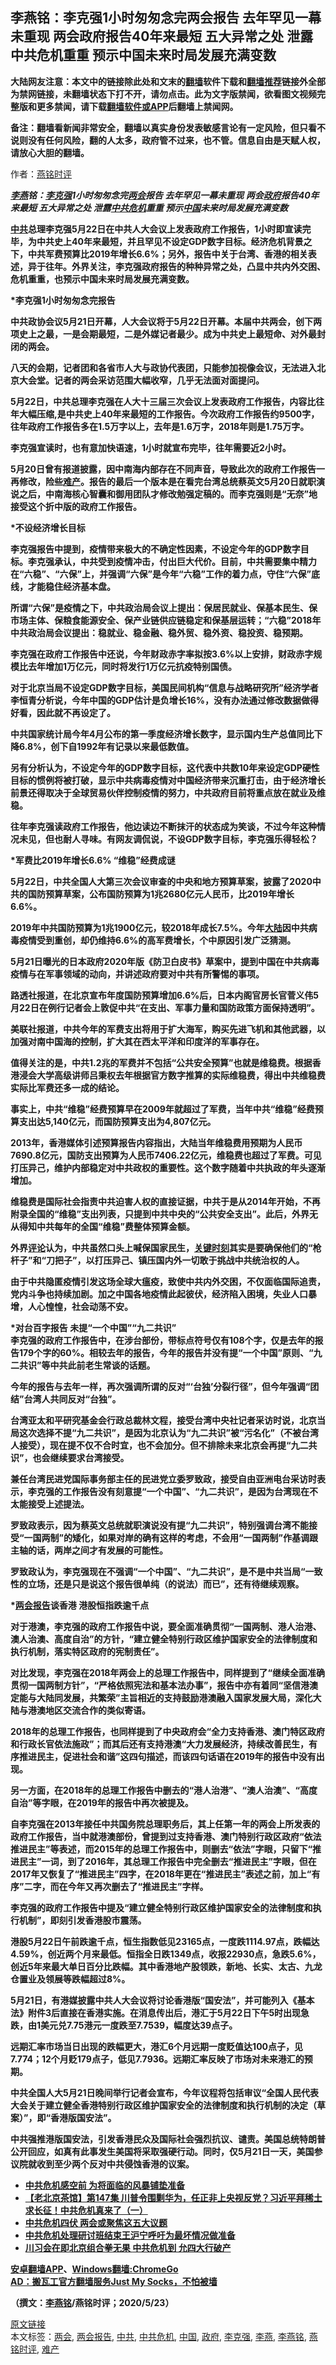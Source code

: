  <h2>李燕铭：李克强1小时匆匆念完两会报告 去年罕见一幕未重现 两会政府报告40年来最短 五大异常之处 泄露中共危机重重 预示中国未来时局发展充满变数</h2> <p class="notice"><b>大陆网友注意：本文中的链接除此处和文末的<a href="https://github.com/bannedbook/fanqiang" >翻墙</a>软件下载和<a href="https://github.com/killgcd/justmysocks/blob/master/README.md">翻墙推荐</a>链接外全部为禁网链接，未翻墙状态下打不开，请勿点击。此为文字版禁闻，欲看图文视频完整版和更多禁闻，请下载<a href="https://github.com/bannedbook/fanqiang">翻墙软件或APP</a>后翻墙上禁闻网。</p><p>备注：翻墙看新闻非常安全，翻墙以真实身份发表敏感言论有一定风险，但只看不说则没有任何风险，翻的人太多，政府管不过来，也不管。信息自由是天赋人权，请放心大胆的翻墙。</b></p>  <div class="entry"> <p>作者：<a href="https://www.bannedbook.org/bnews/tag/%e7%87%95%e9%93%ad%e6%97%b6%e8%af%84/" class="st_tag internal_tag" rel="tag" title="标签 燕铭时评 下的日志">燕铭时评</a> </p> <p> </p> <p></p> <p> <b><i><a href="https://www.bannedbook.org/bnews/tag/%e6%9d%8e%e7%87%95/" class="st_tag internal_tag" rel="tag" title="标签 李燕 下的日志">李燕</a>铭&#65306;<a href="https://www.bannedbook.org/bnews/tag/%e6%9d%8e%e5%85%8b%e5%bc%ba/" class="st_tag internal_tag" rel="tag" title="标签 李克强 下的日志">李克强</a>1小时匆匆念完<a href="https://www.bannedbook.org/bnews/tag/%e4%b8%a4%e4%bc%9a/" class="st_tag internal_tag" rel="tag" title="标签 两会 下的日志">两会</a>报告 去年罕见一幕未重现 两会<a href="https://www.bannedbook.org/bnews/tag/%e6%94%bf%e5%ba%9c/" class="st_tag internal_tag" rel="tag" title="标签 政府 下的日志">政府</a>报告40年来最短 五大异常之处 泄露<a href="https://www.bannedbook.org/bnews/tag/%E4%B8%AD%E5%85%B1%E5%8D%B1%E6%9C%BA/" class="st_tag internal_tag" rel="tag" title="标签 中共危机 下的日志">中共危机</a>重重 预示<span class='wp_keywordlink_affiliate'><a href="https://www.bannedbook.org/" title="中国" target="_blank">中国</a></span>未来时局发展充满变数 </i></p> <p><a href="https://www.bannedbook.org/bnews/tag/%e4%b8%ad%e5%85%b1/" class="st_tag internal_tag" rel="tag" title="标签 中共 下的日志">中共</a>总理李克强5月22日在中共人大会议上发表政府工作报告&#65292;1小时即宣读完毕&#65292;为中共史上40年来最短&#65292;并且罕见不设定GDP数字目标&#12290;经济危机背景之下&#65292;中共军费预算比2019年增长6.6%&#65307;另外&#65292;报告中关于台湾&#12289;香港的相关表述&#65292;异于往年&#12290;外界关注&#65292;李克强政府报告的种种异常之处&#65292;凸显中共内外交困&#12289;危机重重&#65292;也预示中国未来时局发展充满变数&#12290; </p> <p> *李克强1小时匆匆念完报告</p> <p>中共政协会议5月21日开幕&#65292;人大会议将于5月22日开幕&#12290;本届中共两会&#65292;创下两项史上之最&#65292;一是会期最短&#65292;二是外媒记者最少&#12290;成为中共史上最短命&#12289;对外最封闭的两会&#12290;</p> <p>八天的会期&#65292;记者团和各省市人大与政协代表团&#65292;只能参加视像会议&#65292;无法进入北京大会堂&#12290;记者的两会采访范围大幅收窄&#65292;几乎无法面对面提问&#12290;</p> <p>5月22日&#65292;中共总理李克强在人大十三届三次会议上发表政府工作报告&#65292;内容比往年大幅压缩,是中共史上40年来最短的工作报告&#12290;今次政府工作报告约9500字&#65292;往年政府工作报告多在1.5万字以上&#65292;去年是1.6万字&#65292;2018年则是1.75万字&#12290; </p> <p>李克强宣读时&#65292;也有意加快语速&#65292;1小时就宣布完毕&#65292;往年需要近2小时&#12290;</p> <p>5月20日曾有报道披露&#65292;因中南海内部存在不同声音&#65292;导致此次的政府工作报告一再修改&#65292;险些<a href="https://www.bannedbook.org/bnews/tag/%e9%9a%be%e4%ba%a7/" class="st_tag internal_tag" rel="tag" title="标签 难产 下的日志">难产</a>&#12290;报告的最后一个版本是在看完台湾总统蔡英文5月20日就职演说之后&#65292;中南海核心智囊和御用团队才修改勉强定稿的&#12290;而李克强则是&#8220;无奈&#8221;地接受这个折中版的政府工作报告&#12290;</p> <p> *不设经济增长目标</p>  <p>李克强报告中提到&#65292;疫情带来极大的不确定性因素&#65292;不设定今年的GDP数字目标&#12290;李克强承认&#65292;中共受到疫情冲击&#65292;付出巨大代价&#12290;目前&#65292;中共需要集中精力在&#8220;六稳&#8221;&#12289;&#8220;六保&#8221;上&#65292;并强调&#8220;六保&#8221;是今年&#8220;六稳&#8221;工作的着力点&#65292;守住&#8220;六保&#8221;底线&#65292;才能稳住经济基本盘&#12290;</p> <p>所谓&#8220;六保&#8221;是疫情之下&#65292;中共政治局会议上提出&#65306;保居民就业&#12289;保基本民生&#12289;保市场主体&#12289;保粮食能源安全&#12289;保产业链供应链稳定和保基层运转&#65307;&#8220;六稳&#8221;2018年中共政治局会议提出&#65306;稳就业&#12289;稳金融&#12289;稳外贸&#12289;稳外资&#12289;稳投资&#12289;稳预期&#12290;</p> <p>李克强在政府工作报告中还说&#65292;今年财政赤字率拟按3.6%以上安排&#65292;财政赤字规模比去年增加1万亿元&#65292;同时将发行1万亿元抗疫特别国债&#12290;</p> <p>对于北京当局不设定GDP数字目标&#65292;美国民间机构&#8220;信息与战略研究所&#8221;经济学者李恒青分析说&#65292;今年中国的GDP估计是负增长16%&#65292;没有办法通过修改数据做得好看&#65292;因此就不再设定了&#12290;</p> <p>中共国家统计局今年4月公布的第一季度经济增长数字&#65292;显示国内生产总值同比下降6.8%&#65292;创下自1992年有记录以来最低数值&#12290;</p> <p> 另有分析认为&#65292;不设定今年的GDP数字目标&#65292;这代表中共数10年来设定GDP硬性目标的惯例将被打破&#65292;显示中共病毒疫情对中国经济带来沉重打击&#65292;由于经济增长前景还得取决于全球贸易伙伴控制疫情的努力&#65292;中共政府目前将重点放在就业及维稳&#12290;</p> <p>往年李克强读政府工作报告&#65292;他边读边不断抹汗的状态成为笑谈&#65292;不过今年这种情况未见&#65292;但也耐人寻味&#12290;有网友调侃说&#65292;不设GDP数字目标&#65292;李克强乐得轻松&#65311;</p> <p>*军费比2019年增长6.6% &#8220;维稳&#8221;经费成谜</p> <p>5月22日&#65292;中共全国人大第三次会议审查的中央和地方预算草案&#65292;披露了2020中共的国防预算草案&#65292;公布国防预算为1兆2680亿元人民币&#65292;比2019年增长6.6%&#12290; </p> <p>2019年中共国防预算为1兆1900亿元&#65292;较2018年成长7.5%&#12290;今年<span class='wp_keywordlink_affiliate'><a href="https://www.bannedbook.org/" title="大陆" target="_blank">大陆</a></span>因中共病毒疫情受到重创&#65292;却仍维持6.6%的高军费增长&#65292;个中原因引发广泛猜测&#12290;</p> <p>5月21日曝光的日本政府2020年版&#12298;防卫白皮书&#12299;草案中&#65292;提到中国在中共病毒疫情与在军事领域的动向&#65292;并讲述政府要对中共有所警惕的事项&#12290;</p> <p>路透社报道&#65292;在北京宣布年度国防预算增加6.6%后&#65292;日本内阁官房长官菅义伟5月22日在例行记者会上敦促中共&#8220;在支出&#12289;军事力量和国防政策方面保持透明&#8221;&#12290;</p>  <p>美联社报道&#65292;中共今年的军费支出将用于扩大海军&#65292;购买先进飞机和其他武器&#65292;以加强对南中国海的控制&#65292;扩大其在西太平洋和印度洋的军事存在&#12290;</p> <p> 值得关注的是&#65292;中共1.2兆的军费并不包括&#8220;公共安全预算&#8221;也就是维稳费&#12290;根据香港浸会大学高级讲师吕秉权去年根据官方数字推算的实际维稳费&#65292;得出中共维稳费实际比军费还多一成的结论&#12290; </p> <p>事实上&#65292;中共&#8220;维稳&#8221;经费预算早在2009年就超过了军费&#65292;当年中共&#8220;维稳&#8221;经费预算支出达5,140亿元&#65292;而国防预算支出为4,807亿元&#12290;</p> <p>2013年&#65292;香港媒体引述预算报告内容指出&#65292;大陆当年维稳费用预期为人民币7690.8亿元&#65292;国防支出预算为人民币7406.22亿元&#65292;维稳费也超过了军费&#12290;可见打压异己&#65292;维护内部稳定对中共政权的重要性&#12290;这个数字随着中共执政的年头逐渐增加&#12290;</p> <p>维稳费是国际社会指责中共迫害人权的直接证据&#65292;中共于是从2014年开始&#65292;不再附录全国的&#8220;维稳&#8221;支出列表&#65292;只提到中共中央的&#8220;公共安全支出&#8221;&#12290;此后&#65292;外界无从得知中共每年的全国&#8220;维稳&#8221;费整体预算金额&#12290;</p> <p>外界<span class='wp_keywordlink_affiliate'><a href="https://www.bannedbook.org/bnews/comments/" title="新闻评论" target="_blank">评论</a></span>认为&#65292;中共虽然口头上喊保国家民生&#65292;<span class='wp_keywordlink'><a href="https://www.bannedbook.org/forum2/topic151.html" title="关键时刻：李鹏日记" target="_blank">关键时刻</a></span>其实是要确保他们的&#8220;枪杆子&#8221;和&#8220;刀把子&#8221;&#65292;以打压异己&#12289;镇压国内外一切敢于挑战中共统治权的人&#12290;</p> <p>由于中共隐匿疫情引发这场全球大瘟疫&#65292;致使中共内外交困&#65292;不仅面临国际追责&#65292;党内斗争也持续加剧&#12290;加之中国各地疫情此起彼伏&#65292;经济陷入困境&#65292;失业人口暴增&#65292;人心惶惶&#65292;社会动荡不安&#12290;</p> <p> *对台百字报告 未提&#8220;一个中国&#8221;&#8220;九二共识&#8221;<br />李克强的政府工作报告中&#65292;在涉台部份&#65292;带标点符号仅有108个字&#65292;仅是去年的报告179个字的60%&#12290;相较去年的报告&#65292;今年的报告并没有提&#8220;一个中国&#8221;原则&#12289;&#8220;九二共识&#8221;等中共此前老生常谈的话题&#12290;</p> <p>今年的报告与去年一样&#65292;再次强调所谓的反对&#8220;&#8216;台独&#8217;分裂行径&#8221;&#65292;但今年强调&#8220;团结&#8221;台湾人共同反对&#8220;台独&#8221;&#12290;</p> <p>台湾亚太和平研究基金会行政总裁林文程&#65292;接受台湾中央社记者采访时说&#65292;北京当局这次选择不提&#8220;九二共识&#8221;&#65292;是因为北京认为&#8220;九二共识&#8221;被&#8220;污名化&#8221;&#65288;不被台湾人接受&#65289;&#65292;现在提不仅不合时宜&#65292;也不会加分&#12290;但不排除未来北京会再提&#8220;九二共识&#8221;&#65292;也会继续要求台湾接受&#12290; </p> <p>兼任台湾民进党国际事务部主任的民进党立委罗致政&#65292;接受自由亚洲电台采访时表示&#65292;李克强的工作报告没有刻意提&#8220;一个中国&#8221;&#12289;&#8220;九二共识&#8221;&#65292;是因为台湾现在不太能接受上述提法&#12290;</p> <p>罗致政表示&#65292;因为蔡英文总统就职演说没有提&#8220;九二共识&#8221;&#65292;特别强调台湾不能接受&#8220;一国两制&#8221;的矮化&#65292;如果对岸的确有这样的考虑&#65292;不会用&#8220;一国两制&#8221;作基调跟主轴的话&#65292;两岸之间才有发展的可能性&#12290; </p>  <p>罗致政认为&#65292;李克强现在不强调&#8220;一个中国&#8221;&#12289;&#8220;九二共识&#8221;&#65292;是不是中共当局&#8220;一致性的立场&#65292;还是只是说这个报告很单纯&#65288;的说法&#65289;而已&#8221;&#65292;还有待继续观察&#12290;</p> <p> *<a href="https://www.bannedbook.org/bnews/tag/%E4%B8%A4%E4%BC%9A%E6%8A%A5%E5%91%8A/" class="st_tag internal_tag" rel="tag" title="标签 两会报告 下的日志">两会报告</a>谈香港 港股恒指跌逾千点</p> <p>对于港澳&#65292;李克强的政府工作报告中说&#65292;要全面准确贯彻&#8220;一国两制&#12289;港人治港&#12289;澳人治澳&#12289;高度自治&#8221;的方针&#65292;&#8220;建立健全特别行政区维护国家安全的法律制度和执行机制&#65292;落实特区政府的宪制责任&#8221;&#12290;</p> <p>对比发现&#65292;李克强在2018年两会上的总理工作报告中&#65292;同样提到了&#8220;继续全面准确贯彻一国两制方针&#8221;&#65292;&#8220;严格依照宪法和基本法办事&#8221;&#65292;报告中亦有着同&#8220;坚信港澳定能与大陆同发展&#65292;共繁荣&#8221;主旨相近的支持鼓励港澳融入国家发展大局&#65292;深化大陆与港澳地区交流合作的类似寄语&#12290;</p> <p>2018年的总理工作报告&#65292;也同样提到了中央政府会&#8220;全力支持香港&#12289;澳门特区政府和行政长官依法施政&#8221;&#65307;而其后还有支持港澳&#8220;大力发展经济&#65292;持续改善民生&#65292;有序推进民主&#65292;促进社会和谐&#8221;这四句描述&#65292;而该四句话语在2019年的报告中没有出现&#12290;</p> <p>另一方面&#65292;在2018年的总理工作报告中删去的&#8220;港人治港&#8221;&#12289;&#8220;澳人治澳&#8221;&#12289;&#8220;高度自治&#8221;等字眼&#65292;在2019年的报告中再次被提及&#12290;</p> <p>自李克强在2013年接任中共国务院总理职务后&#65292;其上任第一年的两会上所发表的政府工作报告&#65292;当中就港澳部份&#65292;曾提到过支持香港&#12289;澳门特别行政区政府&#8220;依法推进民主&#8221;等表述&#65292;而2015年的总理工作报告中&#65292;则删去&#8220;依法&#8221;字眼&#65292;只留下&#8220;推进民主&#8221;一词&#65292;到了2016年&#65292;其总理工作报告中完全删去&#8220;推进民主&#8221;字眼&#65292;但在2017年又恢复了&#8220;推进民主&#8221;四字&#65292;在2018年更在&#8220;推进民主&#8221;表述之前&#65292;加上&#8220;有序&#8221;二字&#65292;而在今年又再次删去了&#8220;推进民主&#8221;字样&#12290;</p> <p> 李克强的政府工作报告中提及&#8220;建立健全特别行政区维护国家安全的法律制度和执行机制&#8221;&#65292;即刻引发香港股市震荡&#12290;</p> <p>港股5月22日午前跌逾千点&#65292;恒生指数低见23165点&#65292;一度跌1114.97点&#65292;跌幅达4.59%&#65292;创近两个月来最低&#12290;恒指全日跌1349点&#65292;收报22930点&#65292;急跌5.6%&#65292;创近5年来最大单日百分比跌幅&#12290;其中香港地产股领跌&#65292;新地&#12289;长实&#12289;太古&#12289;九龙仓置业及领展等跌幅超过8%&#12290;</p> <p>5月21日&#65292;有港媒披露中共人大会议将讨论香港版&#8220;国安法&#8221;&#65292;并可能列入&#12298;基本法&#12299;附件3后直接在香港实施&#12290;在消息传出后&#65292;港汇于5月22日下午5时出现急跌&#65292;由1美元兑7.75港元一度跌至7.7539&#65292;幅度达39点子&#12290;</p> <p>远期汇率市场当日出现的跌幅更大&#65292;港汇6个月远期一度贬值达100点子&#65292;见7.774&#65307;12个月贬179点子&#65292;低见7.7936&#12290;远期汇率反映了市场对未来港汇的预期&#12290; </p> <p>中共全国人大5月21日晚间举行记者会宣布&#65292;今年议程将包括审议&#8220;全国人民代表大会关于建立健全香港特别行政区维护国家安全的法律制度和执行机制的决定&#65288;草案&#65289;&#8221;&#65292;即&#8220;香港版国安法&#8221;&#12290;</p>  <p>中共强推港版国安法&#65292;引发香港民众及国际社会强烈抗议&#12289;谴责&#12290;美国总统特朗普公开回应&#65292;如真有此事发生美国将采取强硬行动&#12290;同时&#65292;仅5月21日一天&#65292;美国参议院就收到至少两个反对中共侵蚀香港的议案&#12290;</p> <ul class='op-related-articles' title='相关阅读'> <li><a href='https://www.bannedbook.org/bnews/baitai/20200430/1321564.html' target='_blank'><b>中共危机</b>感空前 为将面临的风暴铺垫准备</a></li> <li><a href='https://www.bannedbook.org/bnews/cnnews/20190524/1132704.html' target='_blank'>【老北京茶馆】第147集 川普令围剿华为，任正非上央视反党？习近平拜稀土求长征！<b>中共危机</b>真来了（一）</a></li> <li><a href='https://www.bannedbook.org/bnews/cbnews/20190305/1092080.html' target='_blank'><b>中共危机</b>四伏  两会或聚焦这五大议题</a></li> <li><a href='https://www.bannedbook.org/bnews/baitai/20190125/1070135.html' target='_blank'><b>中共危机</b>处理研讨班结束王沪宁呼吁为最坏情况做准备</a></li> <li><a href='https://www.bannedbook.org/bnews/topimagenews/20181128/1038412.html' target='_blank'>川习会在即北京组合拳无果 <b>中共危机</b>到 允四大行破产</a></li> </ul> <div class="texttj"> <a href="https://github.com/bannedbook/fanqiang/wiki/%E7%A6%81%E9%97%BB%E7%BD%91%E5%AE%89%E5%8D%93%E7%BF%BB%E5%A2%99%E6%96%B0%E9%97%BBAPP" target="_blank">安卓翻墙APP</a>、<a href="https://github.com/bannedbook/fanqiang/wiki/Chrome%E4%B8%80%E9%94%AE%E7%BF%BB%E5%A2%99%E5%8C%85" target="_blank">Windows翻墙:ChromeGo</a><br/> <a href="https://github.com/killgcd/justmysocks/blob/master/README.md" target="_blank">AD：搬瓦工官方翻墙服务Just My Socks，不怕被墙</a> </div><p>&#65288;撰文&#65306;<a href="https://www.bannedbook.org/bnews/tag/%e6%9d%8e%e7%87%95%e9%93%ad/" class="st_tag internal_tag" rel="tag" title="标签 李燕铭 下的日志">李燕铭</a>/燕铭时评&#65307;2020/5/23&#65289;</b> </p><a name='sharetosocial'></a>         <div><a href='https://www.bannedbook.org/bnews/comments/20200523/1333215.html'>原文链接</a></div>  </div><!--END ENTRY--> <div class="postfooter"> <div>本文标签：<a href="https://www.bannedbook.org/bnews/tag/%e4%b8%a4%e4%bc%9a/" rel="tag">两会</a>, <a href="https://www.bannedbook.org/bnews/tag/%E4%B8%A4%E4%BC%9A%E6%8A%A5%E5%91%8A/" rel="tag">两会报告</a>, <a href="https://www.bannedbook.org/bnews/tag/%e4%b8%ad%e5%85%b1/" rel="tag">中共</a>, <a href="https://www.bannedbook.org/bnews/tag/%E4%B8%AD%E5%85%B1%E5%8D%B1%E6%9C%BA/" rel="tag">中共危机</a>, <a href="https://www.bannedbook.org/bnews/tag/%E4%B8%AD%E5%9B%BD/" rel="tag">中国</a>, <a href="https://www.bannedbook.org/bnews/tag/%e6%94%bf%e5%ba%9c/" rel="tag">政府</a>, <a href="https://www.bannedbook.org/bnews/tag/%e6%9d%8e%e5%85%8b%e5%bc%ba/" rel="tag">李克强</a>, <a href="https://www.bannedbook.org/bnews/tag/%e6%9d%8e%e7%87%95/" rel="tag">李燕</a>, <a href="https://www.bannedbook.org/bnews/tag/%e6%9d%8e%e7%87%95%e9%93%ad/" rel="tag">李燕铭</a>, <a href="https://www.bannedbook.org/bnews/tag/%e7%87%95%e9%93%ad%e6%97%b6%e8%af%84/" rel="tag">燕铭时评</a>, <a href="https://www.bannedbook.org/bnews/tag/%e9%9a%be%e4%ba%a7/" rel="tag">难产</a></div>  </div><!--END POSTFOOTER--> 
